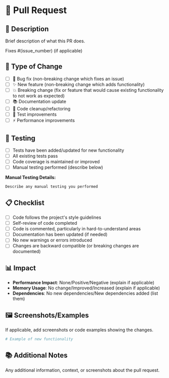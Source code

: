 # 🔄 Pull Request

## 📝 **Description**
Brief description of what this PR does.

Fixes #(issue_number) (if applicable)

## 🔄 **Type of Change**
- [ ] 🐛 Bug fix (non-breaking change which fixes an issue)
- [ ] ✨ New feature (non-breaking change which adds functionality)
- [ ] 💥 Breaking change (fix or feature that would cause existing functionality to not work as expected)
- [ ] 📚 Documentation update
- [ ] 🧹 Code cleanup/refactoring
- [ ] 🧪 Test improvements
- [ ] ⚡ Performance improvements

## 🧪 **Testing**
- [ ] Tests have been added/updated for new functionality
- [ ] All existing tests pass
- [ ] Code coverage is maintained or improved
- [ ] Manual testing performed (describe below)

**Manual Testing Details:**
```
Describe any manual testing you performed
```

## 📋 **Checklist**
- [ ] Code follows the project's style guidelines
- [ ] Self-review of code completed
- [ ] Code is commented, particularly in hard-to-understand areas
- [ ] Documentation has been updated (if needed)
- [ ] No new warnings or errors introduced
- [ ] Changes are backward compatible (or breaking changes are documented)

## 📊 **Impact**
- **Performance Impact**: None/Positive/Negative (explain if applicable)
- **Memory Usage**: No change/Improved/Increased (explain if applicable)
- **Dependencies**: No new dependencies/New dependencies added (list them)

## 🖼️ **Screenshots/Examples**
If applicable, add screenshots or code examples showing the changes.

```python
# Example of new functionality
```

## 📚 **Additional Notes**
Any additional information, context, or screenshots about the pull request. 